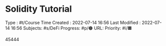 # Solidity Tutorial
Type : #t/Course
Time Created : 2022-07-14 16:56
Last Modified : 2022-07-14 16:56
Subjects: #s/DeFi 
Progress: #p/🟠 
URL: 
Priority: #i/🟧 

45444